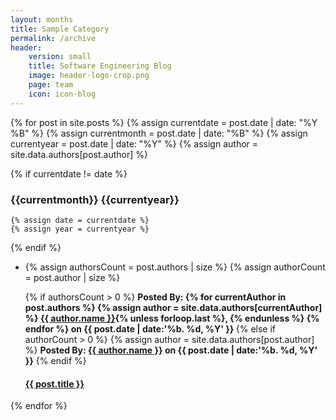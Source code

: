 ```yaml
---
layout: months
title: Sample Category
permalink: /archive
header:
    version: small
    title: Software Engineering Blog
    image: header-logo-crop.png
    page: team
    icon: icon-blog
---
```


{% for post in site.posts %}
  {% assign currentdate = post.date | date: "%Y %B" %}
  {% assign currentmonth = post.date | date: "%B" %}
  {% assign currentyear = post.date | date: "%Y" %}
  {% assign author = site.data.authors[post.author] %}

  {% if currentdate != date %}
### {{currentmonth}} {{currentyear}}

    {% assign date = currentdate %}
    {% assign year = currentyear %}
  {% endif %}
  <div class="results">
    <ul class="no-bullet months-list">
        <li class="blog_teaser">
          {% assign authorsCount = post.authors | size %}
          {% assign authorCount = post.author | size %}
          <p class="post-author">
          {% if authorsCount > 0 %}            
              <strong>Posted By:
              {% for currentAuthor in post.authors %}
                {% assign author = site.data.authors[currentAuthor] %}
                <a href="{{ site.baseurl }}/blog/category/{{ currentAuthor }}">{{ author.name }}</a>{% unless forloop.last %}, {% endunless %}
              {% endfor %}
              on {{ post.date | date:'%b. %d, %Y' }}
              </strong>
          {% else if authorCount > 0 %}
            {% assign author = site.data.authors[post.author] %}
            <strong>Posted By: <a href="{{site.baseurl}}/blog/category/{{post.author}}">{{ author.name }}</a> on {{ post.date | date:'%b. %d, %Y' }}</strong>
          {% endif %}
          </p>        
          <h4 class="post-title">
            <a href="{{ post.url }}">{{ post.title }}</a>
          </h4>
        </li>
    </ul>
  </div>
{% endfor %}
